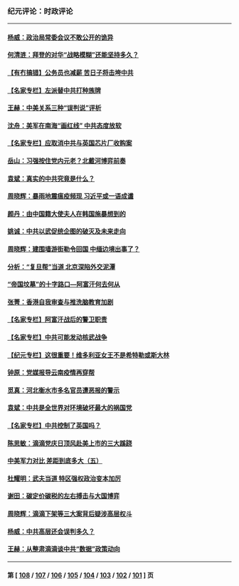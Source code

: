 ### 纪元评论：时政评论
---
#### [杨威：政治局常委会议不敢公开的诡异](../../pages/nsc1025/n13086672.md) 
#### [何清涟：拜登的对华“战略模糊”还能坚持多久？](../../pages/nsc1025/n13086780.md) 
#### [【有冇搞错】公务员也减薪 苦日子将击垮中共](../../pages/nsc1025/n13085505.md) 
#### [【名家专栏】左派替中共打种族牌](../../pages/nsc1025/n13083357.md) 
#### [王赫：中美关系三种“误判说”评析](../../pages/nsc1025/n13084609.md) 
#### [沈舟：美军在南海“画红线” 中共态度放软](../../pages/nsc1025/n13084835.md) 
#### [【名家专栏】应取消中共与英国芯片厂收购案](../../pages/nsc1025/n13083869.md) 
#### [岳山：习强按住党内元老？北戴河博弈前奏](../../pages/nsc1025/n13084545.md) 
#### [袁斌：真实的中共究竟是什么？](../../pages/nsc1025/n13082874.md) 
#### [周晓辉：暴雨地震瘟疫频现 习近平或一语成谶](../../pages/nsc1025/n13084520.md) 
#### [颜丹：由中国籍大使夫人在韩国施暴想到的](../../pages/nsc1025/n13084436.md) 
#### [姚诚：中共以武促统企图的破灭及未来走向](../../pages/nsc1025/n13082833.md) 
#### [周晓辉：建围墙游街勒令回国 中缅边境出事了？](../../pages/nsc1025/n13082464.md) 
#### [分析：“复旦帮”当道 北京深陷外交泥潭](../../pages/nsc1025/n13077333.md) 
#### [“帝国坟墓”的十字路口—阿富汗何去何从](../../pages/nsc1025/n13082516.md) 
#### [张菁：香港自我审查与推洗脑教育加剧](../../pages/nsc1025/n13082170.md) 
#### [【名家专栏】阿富汗战后的警卫职责](../../pages/nsc1025/n13081866.md) 
#### [【名家专栏】中共可能发动核武战争](../../pages/nsc1025/n13081853.md) 
#### [【纪元专栏】这很重要！维多利亚女王不是希特勒或斯大林](../../pages/nsc1025/n13082285.md) 
#### [钟原：党媒报导云南疫情再穿帮](../../pages/nsc1025/n13082217.md) 
#### [觅真：河北衡水市多名官员遭恶报的警示](../../pages/nsc1025/n13081572.md) 
#### [袁斌：中共是全世界对环境破坏最大的祸国党](../../pages/nsc1025/n13081509.md) 
#### [【名家专栏】中共控制了英国吗？](../../pages/nsc1025/n13080067.md) 
#### [陈思敏：滴滴党庆日顶风赴美上市的三大蹊跷](../../pages/nsc1025/n13080910.md) 
#### [中美军力对比 差距到底多大（五）](../../pages/nsc1025/n13080052.md) 
#### [杜耀明：武夫当道  特区强权政治变本加厉](../../pages/nsc1025/n13080333.md) 
#### [谢田：碳定价碳税的左右搏击与大国博弈](../../pages/nsc1025/n13080309.md) 
#### [周晓辉：滴滴下架等三大案背后疑涉高层权斗](../../pages/nsc1025/n13079332.md) 
#### [杨威：中共高层还会误判多久？](../../pages/nsc1025/n13079823.md) 
#### [王赫：从整肃滴滴谈中共“数据”政策动向](../../pages/nsc1025/n13079769.md) 

---
#### 第 [ [108](./108.md) / [107](./107.md) / [106](./106.md) / [105](./105.md) / [104](./104.md) / [103](./103.md) / [102](./102.md) / [101](./101.md) ] 页
